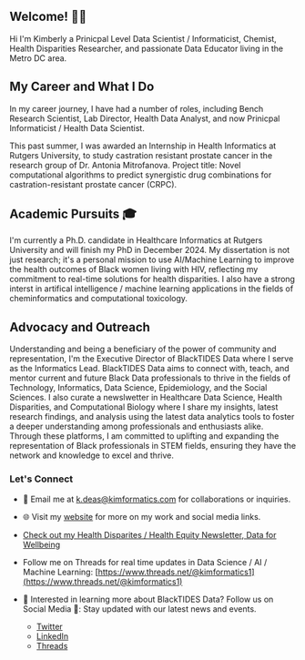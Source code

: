## Welcome! 👋🏾

Hi I'm Kimberly a Prinicpal Level Data Scientist / Informaticist, Chemist, Health Disparities Researcher, and passionate Data Educator living in the Metro DC area. 

## My Career and What I Do
In my career journey, I have had a number of roles, including Bench Research Scientist, Lab Director, Health Data Analyst, and now Prinicpal Informaticist / Health Data Scientist.

This past summer, I was awarded an Internship in Health Informatics at Rutgers University, to study castration resistant prostate cancer in the research group of Dr. Antonia Mitrofanova. Project title: Novel computational algorithms to predict synergistic drug combinations for castration-resistant prostate cancer (CRPC).

## Academic Pursuits 🎓

I'm currently a Ph.D. candidate in Healthcare Informatics at Rutgers University and will finish my PhD in December 2024. My dissertation is not just research; it's a personal mission to use AI/Machine Learning to improve the health outcomes of Black women living with HIV, reflecting my commitment to real-time solutions for health disparities. I also have a strong interst in artifical intelligence / machine learning applications in the fields of cheminformatics and computational toxicology.

## Advocacy and Outreach

Understanding and being a beneficiary of the power of community and representation, I'm the Executive Director of BlackTIDES Data where I serve as the Informatics Lead. BlackTIDES Data aims to connect with, teach, and mentor current and future Black Data professionals to thrive in the fields of Technology, Informatics, Data Science, Epidemiology, and the Social Sciences. I also curate a newslwetter in Healthcare Data Science, Health Disparities, and Computational Biology where I share my insights, latest research findings, and analysis using the latest data analytics tools to foster a deeper understanding among professionals and enthusiasts alike. Through these platforms, I am committed to uplifting and expanding the representation of Black professionals in STEM fields, ensuring they have the network and knowledge to excel and thrive. 

### Let's Connect

- 📧 Email me at [k.deas@kimformatics.com](mailto:k.deas@kimformatics.com) for collaborations or inquiries.
- 🌐 Visit my [website](https://btdata.my.canva.site/kimformatics) for more on my work and social media links.
- [Check out my Health Disparites / Health Equity Newsletter, Data for Wellbeing](https://[https://dataforwellbeing.substack.com/)
- Follow me on Threads for real time updates in Data Science / AI / Machine Learning: [https://www.threads.net/@kimformatics1](https://www.threads.net/@kimformatics1) 

- 💼 Interested in learning more about BlackTIDES Data? Follow us on Social Media 📱: Stay updated with our latest news and events.
  - [Twitter](https://twitter.com/BlackTIDES_Data/status/1725570952358981999) 
  - [LinkedIn](https://www.linkedin.com/company/BlackTIDESData)
  - [Threads](https://www.threads.net/@blacktidesdata)



